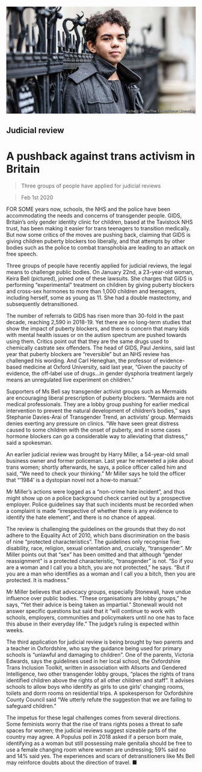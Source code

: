 ![](./images/20200201_BRP001_0.jpg)

## Judicial review

# A pushback against trans activism in Britain

> Three groups of people have applied for judicial reviews

> Feb 1st 2020

FOR SOME years now, schools, the NHS and the police have been accommodating the needs and concerns of transgender people. GIDS, Britain’s only gender identity clinic for children, based at the Tavistock NHS trust, has been making it easier for trans teenagers to transition medically. But now some critics of the moves are pushing back, claiming that GIDS is giving children puberty blockers too liberally, and that attempts by other bodies such as the police to combat transphobia are leading to an attack on free speech.

Three groups of people have recently applied for judicial reviews, the legal means to challenge public bodies. On January 22nd, a 23-year-old woman, Keira Bell (pictured), joined one of these lawsuits. She charges that GIDS is performing “experimental” treatment on children by giving puberty blockers and cross-sex hormones to more than 1,000 children and teenagers, including herself, some as young as 11. She had a double mastectomy, and subsequently detransitioned.

The number of referrals to GIDS has risen more than 30-fold in the past decade, reaching 2,590 in 2018-19. Yet there are no long-term studies that show the impact of puberty blockers, and there is concern that many kids with mental health issues or on the autism spectrum are pushed towards using them. Critics point out that they are the same drugs used to chemically castrate sex offenders. The head of GIDS, Paul Jenkins, said last year that puberty blockers are “reversible” but an NHS review has challenged his wording. And Carl Heneghan, the professor of evidence-based medicine at Oxford University, said last year, “Given the paucity of evidence, the off-label use of drugs…in gender dysphoria treatment largely means an unregulated live experiment on children.”

Supporters of Ms Bell say transgender activist groups such as Mermaids are encouraging liberal prescription of puberty blockers. “Mermaids are not medical professionals. They are a lobby group pushing for earlier medical intervention to prevent the natural development of children’s bodies,” says Stephanie Davies-Arai of Transgender Trend, an activists’ group. Mermaids denies exerting any pressure on clinics. “We have seen great distress caused to some children with the onset of puberty, and in some cases hormone blockers can go a considerable way to alleviating that distress,” said a spokesman.

An earlier judicial review was brought by Harry Miller, a 54-year-old small business owner and former policeman. Last year he retweeted a joke about trans women; shortly afterwards, he says, a police officer called him and said, “We need to check your thinking.” Mr Miller says he told the officer that “‘1984’ is a dystopian novel not a how-to manual.”

Mr Miller’s actions were logged as a “non-crime hate incident”, and thus might show up on a police background check carried out by a prospective employer. Police guidelines say that such incidents must be recorded when a complaint is made “irrespective of whether there is any evidence to identify the hate element”, and there is no chance of appeal.

The review is challenging the guidelines on the grounds that they do not adhere to the Equality Act of 2010, which bans discrimination on the basis of nine “protected characteristics”. The guidelines only recognise five: disability, race, religion, sexual orientation and, crucially, “transgender”. Mr Miller points out that “sex” has been omitted and that although “gender reassignment” is a protected characteristic, “transgender” is not. “So if you are a woman and I call you a bitch, you are not protected,” he says. “But if you are a man who identifies as a woman and I call you a bitch, then you are protected. It is madness.”

Mr Miller believes that advocacy groups, especially Stonewall, have undue influence over public bodies. “These organisations are lobby groups,” he says, “Yet their advice is being taken as impartial.” Stonewall would not answer specific questions but said that it “will continue to work with schools, employers, communities and policymakers until no one has to face this abuse in their everyday life.” The judge’s ruling is expected within weeks.

The third application for judicial review is being brought by two parents and a teacher in Oxfordshire, who say the guidance being used for primary schools is “unlawful and damaging to children”. One of the parents, Victoria Edwards, says the guidelines used in her local school, the Oxfordshire Trans Inclusion Toolkit, written in association with Allsorts and Gendered Intelligence, two other transgender lobby groups, “places the rights of trans identified children above the rights of all other children and staff”. It advises schools to allow boys who identify as girls to use girls’ changing rooms, toilets and dorm rooms on residential trips. A spokesperson for Oxfordshire County Council said “We utterly refute the suggestion that we are failing to safeguard children.”

The impetus for these legal challenges comes from several directions. Some feminists worry that the rise of trans rights poses a threat to safe spaces for women; the judicial reviews suggest sizeable parts of the country may agree. A Populus poll in 2018 asked if a person born male, identifying as a woman but still possessing male genitalia should be free to use a female changing room where women are undressing; 59% said no and 14% said yes. The experiences and scars of detransitioners like Ms Bell may reinforce doubts about the direction of travel. ■